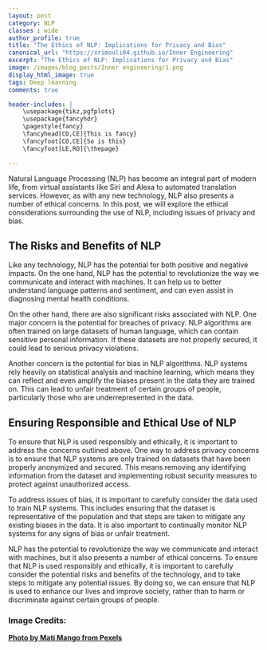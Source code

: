 ```yaml
---
layout: post
category: NLP
classes : wide
author_profile: true
title: "The Ethics of NLP: Implications for Privacy and Bias"
canonical_url: "https://srimouli04.github.io/Inner Engineering"
excerpt: "The Ethics of NLP: Implications for Privacy and Bias"
image: /images/blog_posts/Inner engineering/1.png
display_html_image: true
tags: Deep learning
comments: true

header-includes: |
    \usepackage{tikz,pgfplots}
    \usepackage{fancyhdr}
    \pagestyle{fancy}
    \fancyhead[CO,CE]{This is fancy}
    \fancyfoot[CO,CE]{So is this}
    \fancyfoot[LE,RO]{\thepage}

---
```


Natural Language Processing (NLP) has become an integral part of modern life, from virtual assistants like Siri and Alexa to automated translation services. However, as with any new technology, NLP also presents a number of ethical concerns. In this post, we will explore the ethical considerations surrounding the use of NLP, including issues of privacy and bias.

## The Risks and Benefits of NLP

Like any technology, NLP has the potential for both positive and negative impacts. On the one hand, NLP has the potential to revolutionize the way we communicate and interact with machines. It can help us to better understand language patterns and sentiment, and can even assist in diagnosing mental health conditions.

On the other hand, there are also significant risks associated with NLP. One major concern is the potential for breaches of privacy. NLP algorithms are often trained on large datasets of human language, which can contain sensitive personal information. If these datasets are not properly secured, it could lead to serious privacy violations.

Another concern is the potential for bias in NLP algorithms. NLP systems rely heavily on statistical analysis and machine learning, which means they can reflect and even amplify the biases present in the data they are trained on. This can lead to unfair treatment of certain groups of people, particularly those who are underrepresented in the data.

## Ensuring Responsible and Ethical Use of NLP

To ensure that NLP is used responsibly and ethically, it is important to address the concerns outlined above. One way to address privacy concerns is to ensure that NLP systems are only trained on datasets that have been properly anonymized and secured. This means removing any identifying information from the dataset and implementing robust security measures to protect against unauthorized access.

To address issues of bias, it is important to carefully consider the data used to train NLP systems. This includes ensuring that the dataset is representative of the population and that steps are taken to mitigate any existing biases in the data. It is also important to continually monitor NLP systems for any signs of bias or unfair treatment.

NLP has the potential to revolutionize the way we communicate and interact with machines, but it also presents a number of ethical concerns. To ensure that NLP is used responsibly and ethically, it is important to carefully consider the potential risks and benefits of the technology, and to take steps to mitigate any potential issues. By doing so, we can ensure that NLP is used to enhance our lives and improve society, rather than to harm or discriminate against certain groups of people.

### Image Credits:
<a href="https://www.pexels.com/photo/numbers-projected-on-face-5952651/"> <b><u>Photo by Mati Mango from Pexels</u></b>

